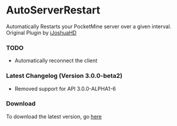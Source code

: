 # AutoServerRestart
Automatically Restarts your PocketMine server over a given interval.
Original Plugin by [iJoshuaHD](https://github.com/iJoshuaHD)

### TODO
- Automatically reconnect the client

### Latest Changelog (Version 3.0.0-beta2)
- Removed support for API 3.0.0-ALPHA1-6

### Download
To download the latest version, go [here](https://github.com/LeronDoesGM/AutoServerRestart/releases)